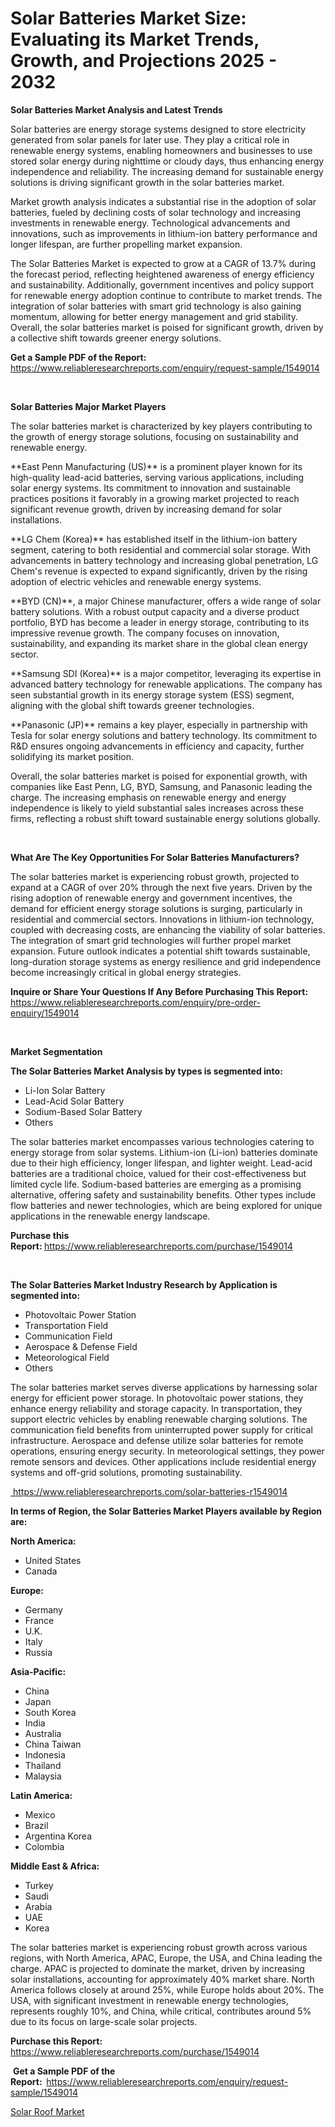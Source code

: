 <p><h1>Solar Batteries Market Size: Evaluating its Market Trends, Growth, and Projections 2025 - 2032</h1></p><p><strong>Solar Batteries Market Analysis and Latest Trends</strong></p>
<p><p>Solar batteries are energy storage systems designed to store electricity generated from solar panels for later use. They play a critical role in renewable energy systems, enabling homeowners and businesses to use stored solar energy during nighttime or cloudy days, thus enhancing energy independence and reliability. The increasing demand for sustainable energy solutions is driving significant growth in the solar batteries market.</p><p>Market growth analysis indicates a substantial rise in the adoption of solar batteries, fueled by declining costs of solar technology and increasing investments in renewable energy. Technological advancements and innovations, such as improvements in lithium-ion battery performance and longer lifespan, are further propelling market expansion. </p><p>The Solar Batteries Market is expected to grow at a CAGR of 13.7% during the forecast period, reflecting heightened awareness of energy efficiency and sustainability. Additionally, government incentives and policy support for renewable energy adoption continue to contribute to market trends. The integration of solar batteries with smart grid technology is also gaining momentum, allowing for better energy management and grid stability. Overall, the solar batteries market is poised for significant growth, driven by a collective shift towards greener energy solutions.</p></p>
<p><strong>Get a Sample PDF of the Report:&nbsp;</strong> <a href="https://www.reliableresearchreports.com/enquiry/request-sample/1549014?utm_campaign=3250&utm_medium=2&utm_source=Github&utm_content=ia&utm_term=07042025&utm_id=solar-batteries">https://www.reliableresearchreports.com/enquiry/request-sample/1549014</a></p>
<p>&nbsp;</p>
<p><strong>Solar Batteries Major Market Players</strong></p>
<p><p>The solar batteries market is characterized by key players contributing to the growth of energy storage solutions, focusing on sustainability and renewable energy. </p><p>**East Penn Manufacturing (US)** is a prominent player known for its high-quality lead-acid batteries, serving various applications, including solar energy systems. Its commitment to innovation and sustainable practices positions it favorably in a growing market projected to reach significant revenue growth, driven by increasing demand for solar installations.</p><p>**LG Chem (Korea)** has established itself in the lithium-ion battery segment, catering to both residential and commercial solar storage. With advancements in battery technology and increasing global penetration, LG Chem's revenue is expected to expand significantly, driven by the rising adoption of electric vehicles and renewable energy systems.</p><p>**BYD (CN)**, a major Chinese manufacturer, offers a wide range of solar battery solutions. With a robust output capacity and a diverse product portfolio, BYD has become a leader in energy storage, contributing to its impressive revenue growth. The company focuses on innovation, sustainability, and expanding its market share in the global clean energy sector.</p><p>**Samsung SDI (Korea)** is a major competitor, leveraging its expertise in advanced battery technology for renewable applications. The company has seen substantial growth in its energy storage system (ESS) segment, aligning with the global shift towards greener technologies.</p><p>**Panasonic (JP)** remains a key player, especially in partnership with Tesla for solar energy solutions and battery technology. Its commitment to R&D ensures ongoing advancements in efficiency and capacity, further solidifying its market position.</p><p>Overall, the solar batteries market is poised for exponential growth, with companies like East Penn, LG, BYD, Samsung, and Panasonic leading the charge. The increasing emphasis on renewable energy and energy independence is likely to yield substantial sales increases across these firms, reflecting a robust shift toward sustainable energy solutions globally.</p></p>
<p>&nbsp;</p>
<p><strong>What Are The Key Opportunities For Solar Batteries Manufacturers?</strong></p>
<p><p>The solar batteries market is experiencing robust growth, projected to expand at a CAGR of over 20% through the next five years. Driven by the rising adoption of renewable energy and government incentives, the demand for efficient energy storage solutions is surging, particularly in residential and commercial sectors. Innovations in lithium-ion technology, coupled with decreasing costs, are enhancing the viability of solar batteries. The integration of smart grid technologies will further propel market expansion. Future outlook indicates a potential shift towards sustainable, long-duration storage systems as energy resilience and grid independence become increasingly critical in global energy strategies.</p></p>
<p><strong>Inquire or Share Your Questions If Any Before Purchasing This Report:</strong> <a href="https://www.reliableresearchreports.com/enquiry/pre-order-enquiry/1549014?utm_campaign=3250&utm_medium=2&utm_source=Github&utm_content=ia&utm_term=07042025&utm_id=solar-batteries">https://www.reliableresearchreports.com/enquiry/pre-order-enquiry/1549014</a></p>
<p>&nbsp;</p>
<p><strong>Market Segmentation</strong></p>
<p><strong>The Solar Batteries Market Analysis by types is segmented into:</strong></p>
<p><ul><li>Li-Ion Solar Battery</li><li>Lead-Acid Solar Battery</li><li>Sodium-Based Solar Battery</li><li>Others</li></ul></p>
<p><p>The solar batteries market encompasses various technologies catering to energy storage from solar systems. Lithium-ion (Li-ion) batteries dominate due to their high efficiency, longer lifespan, and lighter weight. Lead-acid batteries are a traditional choice, valued for their cost-effectiveness but limited cycle life. Sodium-based batteries are emerging as a promising alternative, offering safety and sustainability benefits. Other types include flow batteries and newer technologies, which are being explored for unique applications in the renewable energy landscape.</p></p>
<p><strong>Purchase this Report:&nbsp;</strong><a href="https://www.reliableresearchreports.com/purchase/1549014?utm_campaign=3250&utm_medium=2&utm_source=Github&utm_content=ia&utm_term=07042025&utm_id=solar-batteries">https://www.reliableresearchreports.com/purchase/1549014</a></p>
<p>&nbsp;</p>
<p><strong>The Solar Batteries Market Industry Research by Application is segmented into:</strong></p>
<p><ul><li>Photovoltaic Power Station</li><li>Transportation Field</li><li>Communication Field</li><li>Aerospace & Defense Field</li><li>Meteorological Field</li><li>Others</li></ul></p>
<p><p>The solar batteries market serves diverse applications by harnessing solar energy for efficient power storage. In photovoltaic power stations, they enhance energy reliability and storage capacity. In transportation, they support electric vehicles by enabling renewable charging solutions. The communication field benefits from uninterrupted power supply for critical infrastructure. Aerospace and defense utilize solar batteries for remote operations, ensuring energy security. In meteorological settings, they power remote sensors and devices. Other applications include residential energy systems and off-grid solutions, promoting sustainability.</p></p>
<p><a href="https://www.reliableresearchreports.com/solar-batteries-r1549014?utm_campaign=3250&utm_medium=2&utm_source=Github&utm_content=ia&utm_term=07042025&utm_id=solar-batteries">&nbsp;https://www.reliableresearchreports.com/solar-batteries-r1549014</a></p>
<p><strong>In terms of Region, the Solar Batteries Market Players available by Region are:</strong></p>
<p>
    <p> <strong> North America: </strong>
        <ul>
            <li>United States</li>
            <li>Canada</li>
        </ul>
        </p> 
    <p> <strong> Europe: </strong>
        <ul>
            <li>Germany</li>
            <li>France</li>
            <li>U.K.</li>
            <li>Italy</li>
            <li>Russia</li>
        </ul>
        </p> 
    <p> <strong> Asia-Pacific: </strong>
        <ul>
            <li>China</li>
            <li>Japan</li>
            <li>South Korea</li>
            <li>India</li>
            <li>Australia</li>
            <li>China Taiwan</li>
            <li>Indonesia</li>
            <li>Thailand</li>
            <li>Malaysia</li>
        </ul>
        </p> 
    <p> <strong> Latin America: </strong>
        <ul>
            <li>Mexico</li>
            <li>Brazil</li>
            <li>Argentina Korea</li>
            <li>Colombia</li>
        </ul>
        </p> 
    <p> <strong> Middle East & Africa: </strong>
        <ul>
            <li>Turkey</li>
            <li>Saudi</li>
            <li>Arabia</li>
            <li>UAE</li>
            <li>Korea</li>
        </ul>
    </p>
    </p>
<p><p>The solar batteries market is experiencing robust growth across various regions, with North America, APAC, Europe, the USA, and China leading the charge. APAC is projected to dominate the market, driven by increasing solar installations, accounting for approximately 40% market share. North America follows closely at around 25%, while Europe holds about 20%. The USA, with significant investment in renewable energy technologies, represents roughly 10%, and China, while critical, contributes around 5% due to its focus on large-scale solar projects.</p></p>
<p><strong>Purchase this Report: </strong><a href="https://www.reliableresearchreports.com/purchase/1549014?utm_campaign=3250&utm_medium=2&utm_source=Github&utm_content=ia&utm_term=07042025&utm_id=solar-batteries">https://www.reliableresearchreports.com/purchase/1549014</a></p>
<p>&nbsp;<strong>Get a Sample PDF of the Report:&nbsp;&nbsp;</strong><a href="https://www.reliableresearchreports.com/enquiry/request-sample/1549014?utm_campaign=3250&utm_medium=2&utm_source=Github&utm_content=ia&utm_term=07042025&utm_id=solar-batteries">https://www.reliableresearchreports.com/enquiry/request-sample/1549014</a></p>
<p><strong></strong></p>
<p><p><a href="https://github.com/alejnaouare/Market-Research-Report-List-1/blob/main/solar-roof-market.md?utm_campaign=3250&utm_medium=2&utm_source=Github&utm_content=ia&utm_term=07042025&utm_id=solar-batteries">Solar Roof Market</a></p></p>